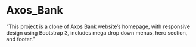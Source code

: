 # Axos_Bank
“This project is a clone of Axos Bank website’s homepage, with responsive design using Bootstrap 3, includes mega drop down menus, hero section, and footer.”
